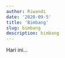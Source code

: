 ```yaml
---
author: Riwandi
date: '2020-09-5'
title: 'Bimbang'
slug: bimbang
description: bimbang
---
```


Hari ini...